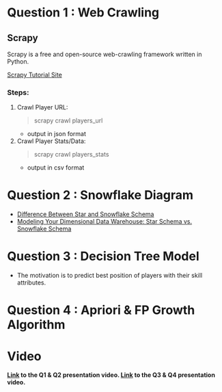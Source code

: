# Question 1 : Web Crawling

## Scrapy
Scrapy is a free and open-source web-crawling framework written in Python.

[Scrapy Tutorial Site](https://docs.scrapy.org/en/latest/intro/tutorial.html)

### Steps:
1. Crawl Player URL:
	> scrapy crawl players_url
	- output in json format
2. Crawl Player Stats/Data:
	> scrapy crawl players_stats
	- output in csv format
	
# Question 2 : Snowflake Diagram
- [Difference Between Star and Snowflake Schema](https://techdifferences.com/difference-between-star-and-snowflake-schema.html)
- [Modeling Your Dimensional Data Warehouse: Star Schema vs. Snowflake Schema](https://datawarehouseinfo.com/data-warehouse-star-schema-vs-snowflake-schema/)


# Question 3 : Decision Tree Model
- The motivation is to predict best position of players with their skill attributes.

# Question 4 : Apriori & FP Growth Algorithm

# Video 
<b> [Link](https://youtu.be/3JuKjUGqqi4) to the Q1 & Q2 presentation video. <b>
<b> [Link](https://www.youtube.com/watch?v=DRB8l6z5uqI) to the Q3 & Q4 presentation video. <b>